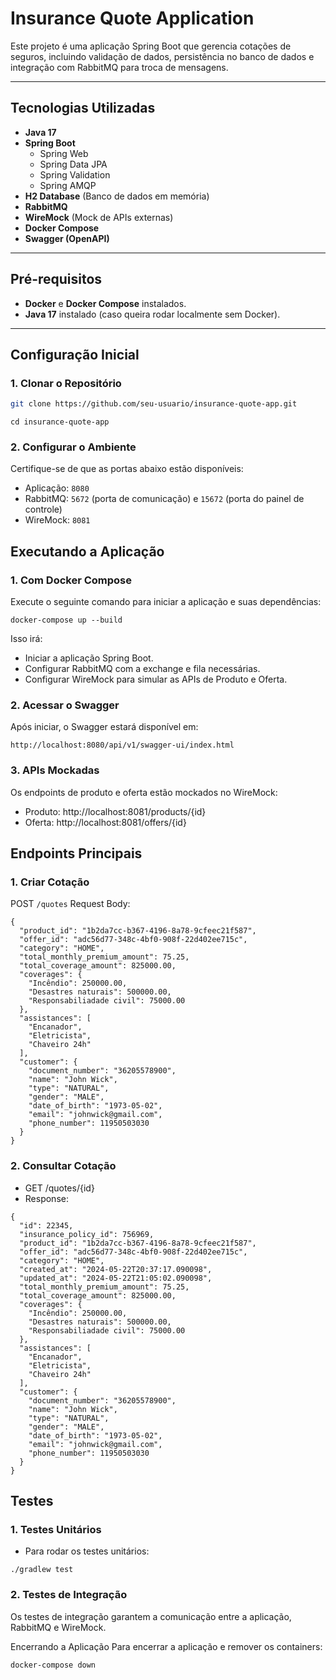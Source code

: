 # Insurance Quote Application

Este projeto é uma aplicação Spring Boot que gerencia cotações de seguros, incluindo validação de dados, persistência no
banco de dados e integração com RabbitMQ para troca de mensagens.

---

## **Tecnologias Utilizadas**

- **Java 17**
- **Spring Boot**
    - Spring Web
    - Spring Data JPA
    - Spring Validation
    - Spring AMQP
- **H2 Database** (Banco de dados em memória)
- **RabbitMQ**
- **WireMock** (Mock de APIs externas)
- **Docker Compose**
- **Swagger (OpenAPI)**

---

## **Pré-requisitos**

- **Docker** e **Docker Compose** instalados.
- **Java 17** instalado (caso queira rodar localmente sem Docker).

---

## **Configuração Inicial**

### 1. **Clonar o Repositório**

```bash
git clone https://github.com/seu-usuario/insurance-quote-app.git
```

```
cd insurance-quote-app
```

### 2. Configurar o Ambiente

Certifique-se de que as portas abaixo estão disponíveis:

- Aplicação: ```8080```
- RabbitMQ: ```5672``` (porta de comunicação) e ```15672``` (porta do painel de controle)
- WireMock: ```8081```

## Executando a Aplicação

### 1. Com Docker Compose

Execute o seguinte comando para iniciar a aplicação e suas dependências:

```
docker-compose up --build
```

Isso irá:

- Iniciar a aplicação Spring Boot.
- Configurar RabbitMQ com a exchange e fila necessárias.
- Configurar WireMock para simular as APIs de Produto e Oferta.

### 2. Acessar o Swagger

Após iniciar, o Swagger estará disponível em:
```
http://localhost:8080/api/v1/swagger-ui/index.html
```

### 3. APIs Mockadas

Os endpoints de produto e oferta estão mockados no WireMock:

- Produto: http://localhost:8081/products/{id}
- Oferta: http://localhost:8081/offers/{id}

## Endpoints Principais

### 1. Criar Cotação

POST ```/quotes```
Request Body:

```
{
  "product_id": "1b2da7cc-b367-4196-8a78-9cfeec21f587",
  "offer_id": "adc56d77-348c-4bf0-908f-22d402ee715c",
  "category": "HOME",
  "total_monthly_premium_amount": 75.25,
  "total_coverage_amount": 825000.00,
  "coverages": {
    "Incêndio": 250000.00,
    "Desastres naturais": 500000.00,
    "Responsabiliadade civil": 75000.00
  },
  "assistances": [
    "Encanador",
    "Eletricista",
    "Chaveiro 24h"
  ],
  "customer": {
    "document_number": "36205578900",
    "name": "John Wick",
    "type": "NATURAL",
    "gender": "MALE",
    "date_of_birth": "1973-05-02",
    "email": "johnwick@gmail.com",
    "phone_number": 11950503030
  }
}
```

### 2. Consultar Cotação

- GET /quotes/{id}
- Response:

```
{
  "id": 22345,
  "insurance_policy_id": 756969,
  "product_id": "1b2da7cc-b367-4196-8a78-9cfeec21f587",
  "offer_id": "adc56d77-348c-4bf0-908f-22d402ee715c",
  "category": "HOME",
  "created_at": "2024-05-22T20:37:17.090098",
  "updated_at": "2024-05-22T21:05:02.090098",
  "total_monthly_premium_amount": 75.25,
  "total_coverage_amount": 825000.00,
  "coverages": {
    "Incêndio": 250000.00,
    "Desastres naturais": 500000.00,
    "Responsabiliadade civil": 75000.00
  },
  "assistances": [
    "Encanador",
    "Eletricista",
    "Chaveiro 24h"
  ],
  "customer": {
    "document_number": "36205578900",
    "name": "John Wick",
    "type": "NATURAL",
    "gender": "MALE",
    "date_of_birth": "1973-05-02",
    "email": "johnwick@gmail.com",
    "phone_number": 11950503030
  }
}

```

## Testes

### 1. Testes Unitários

- Para rodar os testes unitários:

```
./gradlew test
```

### 2. Testes de Integração

Os testes de integração garantem a comunicação entre a aplicação, RabbitMQ e WireMock.

Encerrando a Aplicação
Para encerrar a aplicação e remover os containers:

```
docker-compose down
```

